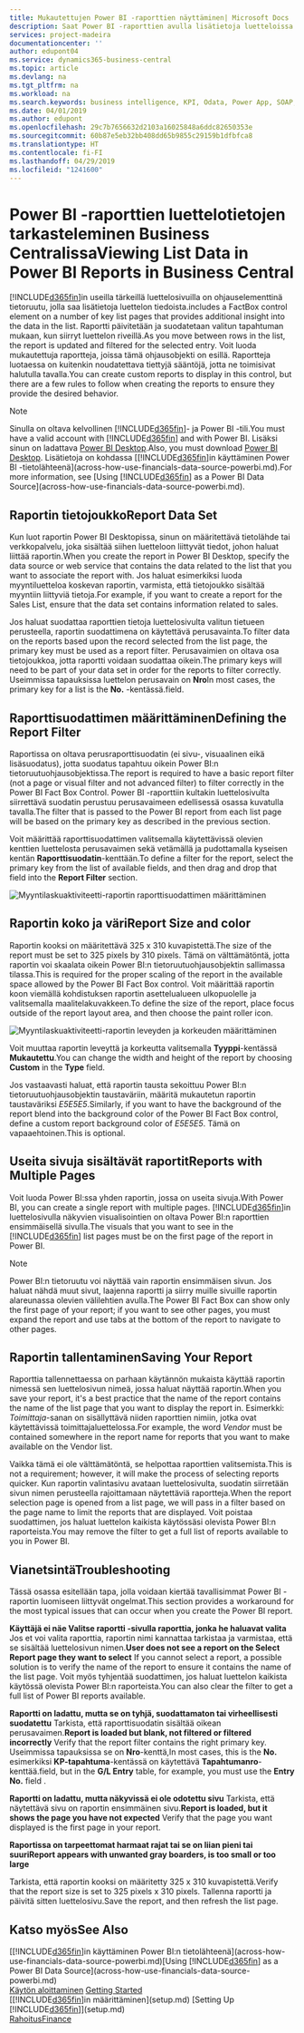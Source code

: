 ```yaml
---
title: Mukautettujen Power BI -raporttien näyttäminen| Microsoft Docs
description: Saat Power BI -raporttien avulla lisätietoja luetteloissa olevista tiedoista.
services: project-madeira
documentationcenter: ''
author: edupont04
ms.service: dynamics365-business-central
ms.topic: article
ms.devlang: na
ms.tgt_pltfrm: na
ms.workload: na
ms.search.keywords: business intelligence, KPI, Odata, Power App, SOAP, analysis
ms.date: 04/01/2019
ms.author: edupont
ms.openlocfilehash: 29c7b7656632d2103a16025848a6ddc82650353e
ms.sourcegitcommit: 60b87e5eb32bb408dd65b9855c29159b1dfbfca8
ms.translationtype: HT
ms.contentlocale: fi-FI
ms.lasthandoff: 04/29/2019
ms.locfileid: "1241600"
---
```

# <a name="viewing-list-data-in-power-bi-reports-in-business-central"></a><span data-ttu-id="a2ff2-103">Power BI -raporttien luettelotietojen tarkasteleminen Business Centralissa</span><span class="sxs-lookup"><span data-stu-id="a2ff2-103">Viewing List Data in Power BI Reports in Business Central</span></span> 
[!INCLUDE[d365fin](includes/d365fin_md.md)]<span data-ttu-id="a2ff2-104">in useilla tärkeillä luettelosivuilla on ohjauselementtinä tietoruutu, jolla saa lisätietoja luettelon tiedoista.</span><span class="sxs-lookup"><span data-stu-id="a2ff2-104">includes a FactBox control element on a number of key list pages that provides additional insight into the data in the list.</span></span> <span data-ttu-id="a2ff2-105">Raportti päivitetään ja suodatetaan valitun tapahtuman mukaan, kun siirryt luettelon riveillä.</span><span class="sxs-lookup"><span data-stu-id="a2ff2-105">As you move between rows in the list, the report is updated and filtered for the selected entry.</span></span> <span data-ttu-id="a2ff2-106">Voit luoda mukautettuja raportteja, joissa tämä ohjausobjekti on esillä. Raportteja luotaessa on kuitenkin noudatettava tiettyjä sääntöjä, jotta ne toimisivat halutulla tavalla.</span><span class="sxs-lookup"><span data-stu-id="a2ff2-106">You can create custom reports to display in this control, but there are a few rules to follow when creating the reports to ensure they provide the desired behavior.</span></span>  

> [!NOTE]  
>   <span data-ttu-id="a2ff2-107">Sinulla on oltava kelvollinen [!INCLUDE[d365fin](includes/d365fin_md.md)]- ja Power BI -tili.</span><span class="sxs-lookup"><span data-stu-id="a2ff2-107">You must have a valid account with [!INCLUDE[d365fin](includes/d365fin_md.md)] and with Power BI.</span></span> <span data-ttu-id="a2ff2-108">Lisäksi sinun on ladattava [Power BI Desktop](https://powerbi.microsoft.com/en-us/desktop/).</span><span class="sxs-lookup"><span data-stu-id="a2ff2-108">Also, you must download [Power BI Desktop](https://powerbi.microsoft.com/en-us/desktop/).</span></span> <span data-ttu-id="a2ff2-109">Lisätietoja on kohdassa [[!INCLUDE[d365fin](includes/d365fin_md.md)]in käyttäminen Power BI -tietolähteenä](across-how-use-financials-data-source-powerbi.md).</span><span class="sxs-lookup"><span data-stu-id="a2ff2-109">For more information, see [Using [!INCLUDE[d365fin](includes/d365fin_md.md)] as a Power BI Data Source](across-how-use-financials-data-source-powerbi.md).</span></span>  

## <a name="report-data-set"></a><span data-ttu-id="a2ff2-110">Raportin tietojoukko</span><span class="sxs-lookup"><span data-stu-id="a2ff2-110">Report Data Set</span></span>
<span data-ttu-id="a2ff2-111">Kun luot raportin Power BI Desktopissa, sinun on määritettävä tietolähde tai verkkopalvelu, joka sisältää siihen luetteloon liittyvät tiedot, johon haluat liittää raportin.</span><span class="sxs-lookup"><span data-stu-id="a2ff2-111">When you create the report in Power BI Desktop, specify the data source or web service that contains the data related to the list that you want to associate the report with.</span></span> <span data-ttu-id="a2ff2-112">Jos haluat esimerkiksi luoda myyntiluetteloa koskevan raportin, varmista, että tietojoukko sisältää myyntiin liittyviä tietoja.</span><span class="sxs-lookup"><span data-stu-id="a2ff2-112">For example, if you want to create a report for the Sales List, ensure that the data set contains information related to sales.</span></span>  

<span data-ttu-id="a2ff2-113">Jos haluat suodattaa raporttien tietoja luettelosivulta valitun tietueen perusteella, raportin suodattimena on käytettävä perusavainta.</span><span class="sxs-lookup"><span data-stu-id="a2ff2-113">To filter data on the reports based upon the record selected from the list page, the primary key must be used as a report filter.</span></span> <span data-ttu-id="a2ff2-114">Perusavaimien on oltava osa tietojoukkoa, jotta raportti voidaan suodattaa oikein.</span><span class="sxs-lookup"><span data-stu-id="a2ff2-114">The primary keys will need to be part of your data set in order for the reports to filter correctly.</span></span> <span data-ttu-id="a2ff2-115">Useimmissa tapauksissa luettelon perusavain on **Nro**</span><span class="sxs-lookup"><span data-stu-id="a2ff2-115">In most cases, the primary key for a list is the **No.**</span></span> <span data-ttu-id="a2ff2-116">-kentässä.</span><span class="sxs-lookup"><span data-stu-id="a2ff2-116">field.</span></span>  

## <a name="defining-the-report-filter"></a><span data-ttu-id="a2ff2-117">Raporttisuodattimen määrittäminen</span><span class="sxs-lookup"><span data-stu-id="a2ff2-117">Defining the Report Filter</span></span>
<span data-ttu-id="a2ff2-118">Raportissa on oltava perusraporttisuodatin (ei sivu-, visuaalinen eikä lisäsuodatus), jotta suodatus tapahtuu oikein Power BI:n tietoruutuohjausobjektissa.</span><span class="sxs-lookup"><span data-stu-id="a2ff2-118">The report is required to have a basic report filter (not a page or visual filter and not advanced filter) to filter correctly in the Power BI Fact Box Control.</span></span> <span data-ttu-id="a2ff2-119">Power BI -raporttiin kultakin luettelosivulta siirrettävä suodatin perustuu perusavaimeen edellisessä osassa kuvatulla tavalla.</span><span class="sxs-lookup"><span data-stu-id="a2ff2-119">The filter that is passed to the Power BI report from each list page will be based on the primary key as described in the previous section.</span></span>  

<span data-ttu-id="a2ff2-120">Voit määrittää raporttisuodattimen valitsemalla käytettävissä olevien kenttien luettelosta perusavaimen sekä vetämällä ja pudottamalla kyseisen kentän **Raporttisuodatin**-kenttään.</span><span class="sxs-lookup"><span data-stu-id="a2ff2-120">To define a filter for the report, select the primary key from the list of available fields, and then drag and drop that field into the **Report Filter** section.</span></span>  

![Myyntilaskuaktiviteetti-raportin raporttisuodattimen määrittäminen](./media/across-how-use-powerbi-reports-factbox/financials-powerbi-report-filter.png)

## <a name="report-size-and-color"></a><span data-ttu-id="a2ff2-122">Raportin koko ja väri</span><span class="sxs-lookup"><span data-stu-id="a2ff2-122">Report Size and color</span></span>
<span data-ttu-id="a2ff2-123">Raportin kooksi on määritettävä 325 x 310 kuvapistettä.</span><span class="sxs-lookup"><span data-stu-id="a2ff2-123">The size of the report must be set to 325 pixels by 310 pixels.</span></span> <span data-ttu-id="a2ff2-124">Tämä on välttämätöntä, jotta raportin voi skaalata oikein Power BI:n tietoruutuohjausobjektin sallimassa tilassa.</span><span class="sxs-lookup"><span data-stu-id="a2ff2-124">This is required for the proper scaling of the report in the available space allowed by the Power BI Fact Box control.</span></span> <span data-ttu-id="a2ff2-125">Voit määrittää raportin koon viemällä kohdistuksen raportin asettelualueen ulkopuolelle ja valitsemalla maalitelakuvakkeen.</span><span class="sxs-lookup"><span data-stu-id="a2ff2-125">To define the size of the report, place focus outside of the report layout area, and then choose the paint roller icon.</span></span>

![Myyntilaskuaktiviteetti-raportin leveyden ja korkeuden määrittäminen](./media/across-how-use-powerbi-reports-factbox/financials-powerbi-report-sizing.png)

<span data-ttu-id="a2ff2-127">Voit muuttaa raportin leveyttä ja korkeutta valitsemalla **Tyyppi**-kentässä **Mukautettu**.</span><span class="sxs-lookup"><span data-stu-id="a2ff2-127">You can change the width and height of the report by choosing **Custom** in the **Type** field.</span></span>

<span data-ttu-id="a2ff2-128">Jos vastaavasti haluat, että raportin tausta sekoittuu Power BI:n tietoruutuohjausobjektin taustaväriin, määritä mukautetun raportin taustaväriksi *E5E5E5*.</span><span class="sxs-lookup"><span data-stu-id="a2ff2-128">Similarly, if you want to have the background of the report blend into the background color of the Power BI Fact Box control, define a custom report background color of *E5E5E5*.</span></span> <span data-ttu-id="a2ff2-129">Tämä on vapaaehtoinen.</span><span class="sxs-lookup"><span data-stu-id="a2ff2-129">This is optional.</span></span>  

## <a name="reports-with-multiple-pages"></a><span data-ttu-id="a2ff2-130">Useita sivuja sisältävät raportit</span><span class="sxs-lookup"><span data-stu-id="a2ff2-130">Reports with Multiple Pages</span></span>
<span data-ttu-id="a2ff2-131">Voit luoda Power BI:ssa yhden raportin, jossa on useita sivuja.</span><span class="sxs-lookup"><span data-stu-id="a2ff2-131">With Power BI, you can create a single report with multiple pages.</span></span> <span data-ttu-id="a2ff2-132">[!INCLUDE[d365fin](includes/d365fin_md.md)]in luettelosivulla näkyvien visualisointien on oltava Power BI:n raporttien ensimmäisellä sivulla.</span><span class="sxs-lookup"><span data-stu-id="a2ff2-132">The visuals that you want to see in the [!INCLUDE[d365fin](includes/d365fin_md.md)] list pages must be on the first page of the report in Power BI.</span></span>  

> [!NOTE]  
>  <span data-ttu-id="a2ff2-133">Power BI:n tietoruutu voi näyttää vain raportin ensimmäisen sivun. Jos haluat nähdä muut sivut, laajenna raportti ja siirry muille sivuille raportin alareunassa olevien välilehtien avulla.</span><span class="sxs-lookup"><span data-stu-id="a2ff2-133">The Power BI Fact Box can show only the first page of your report; if you want to see other pages, you must expand the report and use tabs at the bottom of the report to navigate to other pages.</span></span>  

## <a name="saving-your-report"></a><span data-ttu-id="a2ff2-134">Raportin tallentaminen</span><span class="sxs-lookup"><span data-stu-id="a2ff2-134">Saving Your Report</span></span>

<span data-ttu-id="a2ff2-135">Raporttia tallennettaessa on parhaan käytännön mukaista käyttää raportin nimessä sen luettelosivun nimeä, jossa haluat näyttää raportin.</span><span class="sxs-lookup"><span data-stu-id="a2ff2-135">When you save your report, it's a best practice that the name of the report contains the name of the list page that you want to display the report in.</span></span> <span data-ttu-id="a2ff2-136">Esimerkki: *Toimittaja*-sanan on sisällyttävä niiden raporttien nimiin, jotka ovat käytettävissä toimittajaluettelossa.</span><span class="sxs-lookup"><span data-stu-id="a2ff2-136">For example, the word *Vendor* must be contained somewhere in the report name for reports that you want to make available on the Vendor list.</span></span>  

<span data-ttu-id="a2ff2-137">Vaikka tämä ei ole välttämätöntä, se helpottaa raporttien valitsemista.</span><span class="sxs-lookup"><span data-stu-id="a2ff2-137">This is not a requirement; however, it will make the process of selecting reports quicker.</span></span> <span data-ttu-id="a2ff2-138">Kun raportin valintasivu avataan luettelosivulta, suodatin siirretään sivun nimen perusteella rajoittamaan näytettäviä raportteja.</span><span class="sxs-lookup"><span data-stu-id="a2ff2-138">When the report selection page is opened from a list page, we will pass in a filter based on the page name to limit the reports that are displayed.</span></span>  <span data-ttu-id="a2ff2-139">Voit poistaa suodattimen, jos haluat luettelon kaikista käytössäsi olevista Power BI:n raporteista.</span><span class="sxs-lookup"><span data-stu-id="a2ff2-139">You may remove the filter to get a full list of reports available to you in Power BI.</span></span>  

## <a name="troubleshooting"></a><span data-ttu-id="a2ff2-140">Vianetsintä</span><span class="sxs-lookup"><span data-stu-id="a2ff2-140">Troubleshooting</span></span>
<span data-ttu-id="a2ff2-141">Tässä osassa esitellään tapa, jolla voidaan kiertää tavallisimmat Power BI -raportin luomiseen liittyvät ongelmat.</span><span class="sxs-lookup"><span data-stu-id="a2ff2-141">This section provides a workaround for the most typical issues that can occur when you create the Power BI report.</span></span>  

<span data-ttu-id="a2ff2-142">**Käyttäjä ei näe Valitse raportti -sivulla raporttia, jonka he haluavat valita** Jos et voi valita raporttia, raportin nimi kannattaa tarkistaa ja varmistaa, että se sisältää luettelosivun nimen.</span><span class="sxs-lookup"><span data-stu-id="a2ff2-142">**User does not see a report on the Select Report page they want to select** If you cannot select a report, a possible solution is to verify the name of the report to ensure it contains the name of the list page.</span></span> <span data-ttu-id="a2ff2-143">Voit myös tyhjentää suodattimen, jos haluat luettelon kaikista käytössä olevista Power BI:n raporteista.</span><span class="sxs-lookup"><span data-stu-id="a2ff2-143">You can also clear the filter to get a full list of Power BI reports available.</span></span>  

<span data-ttu-id="a2ff2-144">**Raportti on ladattu, mutta se on tyhjä, suodattamaton tai virheellisesti suodatettu** Tarkista, että raporttisuodatin sisältää oikean perusavaimen.</span><span class="sxs-lookup"><span data-stu-id="a2ff2-144">**Report is loaded but blank, not filtered or filtered incorrectly** Verify that the report filter contains the right primary key.</span></span> <span data-ttu-id="a2ff2-145">Useimmissa tapauksissa se on **Nro**-kenttä,</span><span class="sxs-lookup"><span data-stu-id="a2ff2-145">In most cases, this is the **No.**</span></span> <span data-ttu-id="a2ff2-146">esimerkiksi **KP-tapahtuma**-kentässä on käytettävä **Tapahtumanro**-kenttää.</span><span class="sxs-lookup"><span data-stu-id="a2ff2-146">field, but in the **G/L Entry** table, for example, you must use the **Entry No.** field  .</span></span>

<span data-ttu-id="a2ff2-147">**Raportti on ladattu, mutta näkyvissä ei ole odotettu sivu** Tarkista, että näytettävä sivu on raportin ensimmäinen sivu.</span><span class="sxs-lookup"><span data-stu-id="a2ff2-147">**Report is loaded, but it shows the page you have not expected** Verify that the page you want displayed is the first page in your report.</span></span>  

<span data-ttu-id="a2ff2-148">**Raportissa on tarpeettomat harmaat rajat tai se on liian pieni tai suuri**</span><span class="sxs-lookup"><span data-stu-id="a2ff2-148">**Report appears with unwanted gray boarders, is too small or too large**</span></span>

<span data-ttu-id="a2ff2-149">Tarkista, että raportin kooksi on määritetty 325 x 310 kuvapistettä.</span><span class="sxs-lookup"><span data-stu-id="a2ff2-149">Verify that the report size is set to 325 pixels x 310 pixels.</span></span> <span data-ttu-id="a2ff2-150">Tallenna raportti ja päivitä sitten luettelosivu.</span><span class="sxs-lookup"><span data-stu-id="a2ff2-150">Save the report, and then refresh the list page.</span></span>  

## <a name="see-also"></a><span data-ttu-id="a2ff2-151">Katso myös</span><span class="sxs-lookup"><span data-stu-id="a2ff2-151">See Also</span></span>
<span data-ttu-id="a2ff2-152">[[!INCLUDE[d365fin](includes/d365fin_md.md)]in käyttäminen Power BI:n tietolähteenä](across-how-use-financials-data-source-powerbi.md)</span><span class="sxs-lookup"><span data-stu-id="a2ff2-152">[Using [!INCLUDE[d365fin](includes/d365fin_md.md)] as a Power BI Data Source](across-how-use-financials-data-source-powerbi.md)</span></span>  
<span data-ttu-id="a2ff2-153">[Käytön aloittaminen](product-get-started.md)  </span><span class="sxs-lookup"><span data-stu-id="a2ff2-153">[Getting Started](product-get-started.md)  </span></span>  
<span data-ttu-id="a2ff2-154">[[!INCLUDE[d365fin](includes/d365fin_md.md)]in määrittäminen](setup.md)  </span><span class="sxs-lookup"><span data-stu-id="a2ff2-154">[Setting Up [!INCLUDE[d365fin](includes/d365fin_md.md)]](setup.md)  </span></span>  
[<span data-ttu-id="a2ff2-155">Rahoitus</span><span class="sxs-lookup"><span data-stu-id="a2ff2-155">Finance</span></span>](finance.md)  
